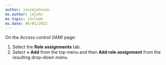```yaml
---
author: jessmjohnson
ms.author: jejohn
ms.topic: include
ms.date: 06/01/2022
---
```


On the *Access control (IAM)* page:

1. Select the **Role assignments** tab.
1. Select **+ Add** from the top menu and then **Add role assignment** from the resulting drop-down menu.
